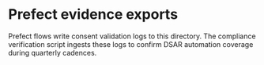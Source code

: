 # Prefect evidence exports

Prefect flows write consent validation logs to this directory. The compliance verification
script ingests these logs to confirm DSAR automation coverage during quarterly cadences.
